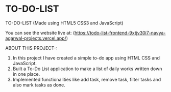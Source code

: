 # TO-DO-LIST

TO-DO-LIST (Made using HTML5 CSS3 and JavaScript)

You can see the website live at: (https://todo-list-frontend-9xtjv30i7-navya-agarwal-projects.vercel.app/)

ABOUT THIS PROJECT-:

  1. In this project I have created a simple to-do app using HTML CSS and JavaScript.
  2. Built a To-Do List application to make a list of daily works written down in one place.
  3. Implemented functionalities like add task, remove task, filter tasks and also mark tasks as done.
 
